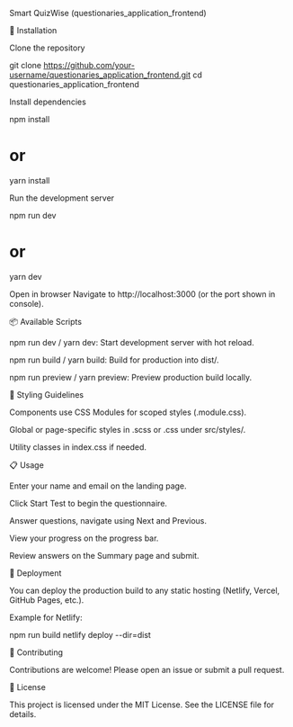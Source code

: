 Smart QuizWise (questionaries_application_frontend)


🔧 Installation

Clone the repository

git clone https://github.com/your-username/questionaries_application_frontend.git
cd questionaries_application_frontend

Install dependencies

npm install
# or
yarn install

Run the development server

npm run dev
# or
yarn dev

Open in browser
Navigate to http://localhost:3000 (or the port shown in console).

📦 Available Scripts

npm run dev / yarn dev: Start development server with hot reload.

npm run build / yarn build: Build for production into dist/.

npm run preview / yarn preview: Preview production build locally.

🎨 Styling Guidelines

Components use CSS Modules for scoped styles (.module.css).

Global or page-specific styles in .scss or .css under src/styles/.

Utility classes in index.css if needed.

📋 Usage

Enter your name and email on the landing page.

Click Start Test to begin the questionnaire.

Answer questions, navigate using Next and Previous.

View your progress on the progress bar.

Review answers on the Summary page and submit.

🚀 Deployment

You can deploy the production build to any static hosting (Netlify, Vercel, GitHub Pages, etc.).

Example for Netlify:

npm run build
netlify deploy --dir=dist

🤝 Contributing

Contributions are welcome! Please open an issue or submit a pull request.

📄 License

This project is licensed under the MIT License. See the LICENSE file for details.
